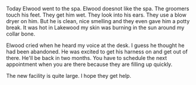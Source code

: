 <html><body><p>Today Elwood went to the spa. Elwood doesnot like the spa. The groomers touch his feet. They get him wet. They look into his ears. They use a blow dryer on him. But he is clean, nice smelling and they even gave him a potty break. It was hot in Lakewood my skin was burning in the sun around my collar bone.

Elwood cried when he heard my voice at the desk. I guess he thought he had been abandoned. He was excited to get his harness on and get out of there. He'll be back in two months. You have to schedule the next appointment when you are there because they are filling up quickly.

The new facility is quite large. I hope they get help.</p></body></html>